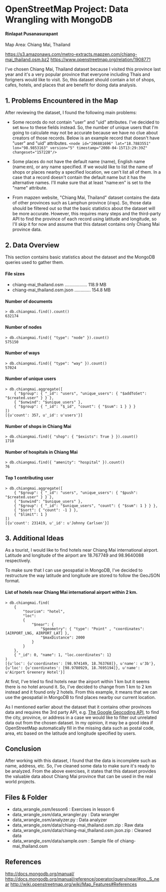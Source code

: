 # OpenStreetMap Project: Data Wrangling with MongoDB
#### Rinlapat Pusanasurapant

Map Area: Chiang Mai, Thailand

https://s3.amazonaws.com/metro-extracts.mapzen.com/chiang-mai_thailand.osm.bz2
https://www.openstreetmap.org/relation/1908771

I've chosen Chiang Mai, Thailand dataset because I visited this province last year and it's a very popular province that everyone including Thais and forigners would like to visit. So, this dataset should contain a lot of shops, cafes, hotels, and places that are benefit for doing data analysis.

## 1. Problems Encountered in the Map
After reviewing the dataset, I found the following main problems:

- Some records do not contain "user" and "uid" attributes. I've decided to set `None` to these fields instead. So, the number of unique users that I'm going to calculate may not be accurate because we have no clue about creators of those records. Below is an example record that doesn't have "user" and "uid" attributes.
`<node id="206881696" lat="18.7883551" lon="98.9853163" version="5" timestamp="2008-04-15T13:29:39Z" changeset="157228"/>`

- Some places do not have the default name (name), English name (name:en), or any name specified. If we would like to list the name of shops or places nearby a specified location, we can't list all of them. In a case that a record doesn't contain the default name but it has the alternative names. I'll make sure that at least "name:en" is set to the "name" attribute.

- From mapzen website, "Chiang Mai, Thailand" dataset contains the data of other provinces such as Lamphun province (ลำพูน). So, those data should be filtered out so that the basic statistics about the dataset will be more accurate. However, this requires many steps and the third-party API to find the province of each record using latitude and longitude, so I'll skip it for now and assume that this dataset contains only Chiang Mai province data.

## 2. Data Overview
This section contains basic statistics about the dataset and the MongoDB queries used to gather them.

#### File sizes
- chiang-mai_thailand.osm .................. 118.9 MB
- chiang-mai_thailand.osm.json ............. 154.8 MB

#### Number of documents

    > db.chiangmai.find().count()
    632174

#### Number of nodes

    > db.chiangmai.find({ "type": "node" }).count()
    575150

#### Number of ways

    > db.chiangmai.find({ "type": "way" }).count()
    57024

#### Number of unique users

    > db.chiangmai.aggregate([
        { "$group": { "_id": "users", "unique_users": { "$addToSet": "$created.user" } } },
        { "$unwind": "$unique_users" },
        { "$group": { "_id": "$_id", "count": { "$sum": 1 } } }
    ])
    [{u'count': 357, u'_id': u'users'}]

#### Number of shops in Chiang Mai

    > db.chiangmai.find({ "shop": { "$exists": True } }).count()
    1710

#### Number of hospitals in Chiang Mai

    > db.chiangmai.find({ "amenity": "hospital" }).count()
    76

#### Top 1 contributing user

    > db.chiangmai.aggregate([
        { "$group": { "_id": "users", "unique_users": { "$push": "$created.user" } } },
        { "$unwind": "$unique_users" },
        { "$group": { "_id": "$unique_users", "count": { "$sum": 1 } } },
        { "$sort": { "count": -1 } },
        { "$limit": 1 }
    ])
    [{u'count': 231419, u'_id': u'Johnny Carlsen'}]

## 3. Additional Ideas
As a tourist, I would like to find hotels near Chiang Mai international airport. Latitude and longitude of the airport are 18.767749 and 98.9640088 respectively.

To make sure that I can use geospatial in MongoDB, I've decided to restructure the way latitude and longitude are stored to follow the GeoJSON format.

#### List of hotels near Chiang Mai international airport within 2 km.

    > db.chiangmai.find(
        {
            "tourism": "hotel",
            "loc":
            {
                "$near": {
                    "$geometry": { "type": "Point" , "coordinates": [AIRPORT_LNG, AIRPORT_LAT] },
                    "$maxDistance": 2000
                }
            }
        },
        { "_id": 0, "name": 1, "loc.coordinates": 1}
    )
    [{u'loc': {u'coordinates': [98.974149, 18.763768]}, u'name': u'3b'}, {u'loc': {u'coordinates': [98.9780929, 18.7695194]}, u'name': u'Airport Greenery Hotel'}]

At first, I've tried to find hotels near the airport within 1 km but it seems there is no hotel around it. So, I've decided to change from 1 km to 2 km instead and it found only 2 hotels. From this example, it means that we can use the geospatial in MongoDB to find places nearby our current location.

As I mentioned earlier about the dataset that it contains other provinces data and requires the 3rd party API, e.g. [The Google Geocoding API](https://developers.google.com/maps/documentation/geocoding/intro?csw=1), to find the city, province, or address in a case we would like to filter out unrelated data out from the chosen dataset. In my opinion, it may be a good idea if OpenStreetMap automatically fill in the missing data such as postal code, area, etc based on the latitude and longitude specified by users.

## Conclusion
After working with this dataset, I found that the data is incomplete such as name, address, etc. So, I've cleaned some data to make sure it's ready to be analyzed. From the above exercises, it states that this dataset provides the valuable data about Chiang Mai province that can be used in the real world projects.

## Files & Folder
- data_wrangle_osm/lesson6 : Exercises in lesson 6
- data_wrangle_osm/data_wrangler.py : Data wrangler
- data_wrangle_osm/analyzer.py : Data analyzer
- data_wrangle_osm/data/chiang-mai_thailand.osm.zip : Raw data
- data_wrangle_osm/data/chiang-mai_thailand.osm.json.zip : Cleaned data
- data_wrangle_osm/data/sample.osm : Sample file of chiang-mai_thailand.osm

## References
http://docs.mongodb.org/manual/
http://docs.mongodb.org/manual/reference/operator/query/near/#op._S_near
http://wiki.openstreetmap.org/wiki/Map_Features#References
